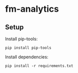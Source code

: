 # fm-analytics

## Setup

Install pip-tools:

```
pip install pip-tools
```

Install dependencies:

```
pip install -r requirements.txt
```
